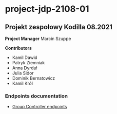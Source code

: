 # project-jdp-2108-01

## Projekt zespołowy Kodilla 08.2021

**Project Manager** Marcin Szuppe

**Contributors**
- Kamil Dawid
- Patryk Ziemniak
- Anna Dyrduł
- Julia Sidor
- Dominik Bernatowicz
- Kamil Król

### Endpoints documentation

- [Group Controller endpoints](docs/GroupEndpoints.md)
